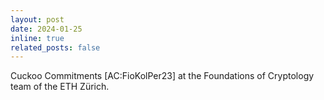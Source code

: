 ```yaml
---
layout: post
date: 2024-01-25
inline: true
related_posts: false
---
```


Cuckoo Commitments [AC:FioKolPer23] at the Foundations of Cryptology team of the ETH Zürich.
